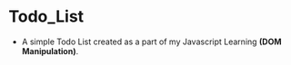 # Todo_List

* A simple Todo List created as a part of my Javascript Learning **(DOM Manipulation)**.
